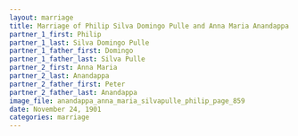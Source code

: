 ```yaml
---
layout: marriage
title: Marriage of Philip Silva Domingo Pulle and Anna Maria Anandappa
partner_1_first: Philip
partner_1_last: Silva Domingo Pulle
partner_1_father_first: Domingo
partner_1_father_last: Silva Pulle
partner_2_first: Anna Maria
partner_2_last: Anandappa
partner_2_father_first: Peter
partner_2_father_last: Anandappa
image_file: anandappa_anna_maria_silvapulle_philip_page_859
date: November 24, 1901
categories: marriage
---
```


